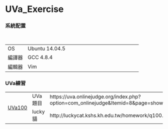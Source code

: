 # UVa_Exercise
<h3>系統配置</h3>
<table>
  <tr>
    <td width="15%">OS</td>
    <td width="85%">Ubuntu 14.04.5</td>
  </tr>
  <tr>
    <td width="15%">編譯器</td>
    <td width="85%">GCC 4.8.4</td>
  </tr>
  <tr>
    <td width="15%">編輯器</td>
    <td width="85%">Vim</td>
  </tr>
</table>
<h3>UVa練習</h3>
<table>
  <tr>
    <td rowspan=2><a href="http://google.com.tw">UVa100</a></td>
    <td width="15%">UVa題目</td>
    <td width="85%">https://uva.onlinejudge.org/index.php?option=com_onlinejudge&Itemid=8&page=show_problem&problem=36</td>
  </tr>
  <tr>
    <td width="15%">lucky 貓</td>
    <td width="85%">http://luckycat.kshs.kh.edu.tw/homework/q100.htm</td>
  </tr>
</table>
  
